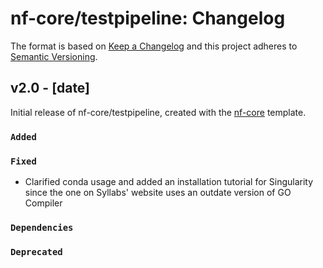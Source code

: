 # nf-core/testpipeline: Changelog

The format is based on [Keep a Changelog](https://keepachangelog.com/en/1.0.0/)
and this project adheres to [Semantic Versioning](https://semver.org/spec/v2.0.0.html).

## v2.0 - [date]

Initial release of nf-core/testpipeline, created with the [nf-core](https://nf-co.re/) template.

### `Added`

### `Fixed`

- Clarified conda usage and added an installation tutorial for Singularity since the one on Syllabs' website uses an outdate version of GO Compiler

### `Dependencies`

### `Deprecated`
